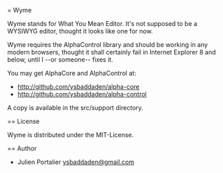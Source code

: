= Wyme

Wyme stands for What You Mean Editor. It's not supposed to be a WYSIWYG
editor, thought it looks like one for now.

Wyme requires the AlphaControl library and should be working in any modern
browsers, thought it shall certainly fail in Internet Explorer 8 and below,
until I --or someone-- fixes it.

You may get AlphaCore and AlphaControl at:

- http://github.com/ysbaddaden/alpha-core
- http://github.com/ysbaddaden/alpha-control

A copy is available in the src/support directory.

== License

Wyme is distributed under the MIT-License.

== Author

- Julien Portalier <ysbaddaden@gmail.com>

